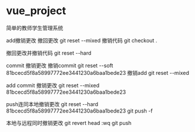 # vue_project

简单的教师学生管理系统


add撤销更改
撤回更改
git reset --mixed
撤销代码
git checkout .

撤回更改并撤销代码
git reset --hard



commit 撤销更改
撤销commit 
git reset --soft 81bcecd5f8a58997772ee3441230a6baa1bede23
撤销add
git reset --mixed

add commit 撤销更改
git reset --mixed 81bcecd5f8a58997772ee3441230a6baa1bede23




push连同本地撤销更改
git reset --hard 81bcecd5f8a58997772ee3441230a6baa1bede23
git push -f

本地与远程同时撤销更改
git revert head
:wq
git push